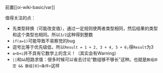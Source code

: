 前置[[oi-wiki-basic/var]]

值得关注的点：
- 先类型转换（可能改变值），通过一定规则使两者类型相同，然后结果的类型和这个类型也相同。所以`3/2`这种得到整数
- `if(a=1)`可能导致不易察觉的bug
- 逗号比等于优先级低，所以`Result = 1 + 2, 3 + 4, 5 + 6;`得`Result`为3
- `a<b<c`并不具有它数学上的含义！（其实会有Warning）
- `||`和`&&`短路求值：很多时候可以省去讨论“数组够不够长”这种。也就是`数组非空 && 数组[0]<条件>`这样